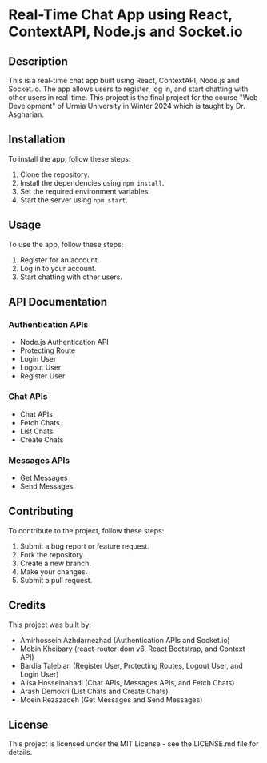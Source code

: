 # Real-Time Chat App using React, ContextAPI, Node.js and Socket.io

## Description

This is a real-time chat app built using React, ContextAPI, Node.js and Socket.io. The app allows users to register, log in, and start chatting with other users in real-time.
This project is the final project for the course "Web Development" of Urmia University in Winter 2024 which is taught by Dr. Asgharian.

## Installation

To install the app, follow these steps:

1. Clone the repository.
2. Install the dependencies using `npm install`.
3. Set the required environment variables.
4. Start the server using `npm start`.

## Usage

To use the app, follow these steps:

1. Register for an account.
2. Log in to your account.
3. Start chatting with other users.

## API Documentation

### Authentication APIs

- Node.js Authentication API
- Protecting Route
- Login User
- Logout User
- Register User

### Chat APIs

- Chat APIs 
- Fetch Chats 
- List Chats
- Create Chats 

### Messages APIs

- Get Messages 
- Send Messages 

## Contributing

To contribute to the project, follow these steps:

1. Submit a bug report or feature request.
2. Fork the repository.
3. Create a new branch.
4. Make your changes.
5. Submit a pull request.

## Credits

This project was built by:

- Amirhossein Azhdarnezhad (Authentication APIs and Socket.io)
- Mobin Kheibary (react-router-dom v6, React Bootstrap, and Context API)
- Bardia Talebian (Register User, Protecting Routes, Logout User, and Login User)
- Alisa Hosseinabadi (Chat APIs, Messages APIs, and Fetch Chats)
- Arash Demokri (List Chats and Create Chats)
- Moein Rezazadeh (Get Messages and Send Messages)

## License

This project is licensed under the MIT License - see the LICENSE.md file for details.
